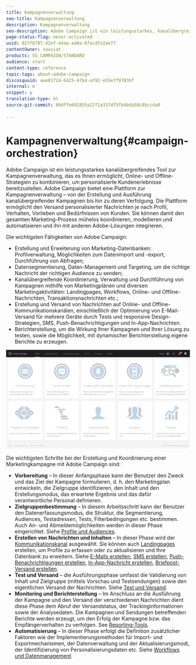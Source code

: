 ```yaml
---
title: Kampagnenverwaltung
seo-title: Kampagnenverwaltung
description: Kampagnenverwaltung
seo-description: Adobe Campaign ist ein leistungsstarkes, kanalübergreifendes Tool zur Kampagnenverwaltung, das es Ihnen ermöglicht, Online- und Offline-Strategien zu kombinieren, um personalisierte Kundenerlebnisse bereitzustellen.
page-status-flag: never-activated
uuid: 027f6787-d2ef-44ae-a40a-8facdfe2ae77
contentOwner: sauviat
products: SG_CAMPAIGN/STANDARD
audience: start
content-type: reference
topic-tags: about-adobe-campaign
discoiquuid: aee81724-b425-47b4-af92-e55eff97836f
internal: n
snippet: y
translation-type: ht
source-git-commit: 80dffe691855a22f1a337df5fb4bda58c8bcc4a0

---
```



# Kampagnenverwaltung{#campaign-orchestration}

Adobe Campaign ist ein leistungsstarkes kanalübergreifendes Tool zur Kampagnenverwaltung, das es Ihnen ermöglicht, Online- und Offline-Strategien zu kombinieren, um personalisierte Kundenerlebnisse bereitzustellen. Adobe Campaign bietet eine Plattform zur Kampagnenverwaltung – von der Erstellung und Ausführung kanalübergreifender Kampagnen bis hin zu deren Verfolgung. Die Plattform ermöglicht den Versand personalisierter Nachrichten je nach Profil, Verhalten, Vorlieben und Bedürfnissen von Kunden. Sie können damit den gesamten Marketing-Prozess mühelos koordinieren, modellieren und automatisieren und ihn mit anderen Adobe-Lösungen integrieren.

Die wichtigsten Fähigkeiten von Adobe Campaign:

* Erstellung und Erweiterung von Marketing-Datenbanken: Profilverwaltung, Möglichkeiten zum Datenimport und -export, Durchführung von Abfragen;
* Datensegmentierung, Daten-Management und Targeting, um die richtige Nachricht der richtigen Audience zu senden;
* Kanalübergreifende Koordinierung, Verwaltung und Durchführung von Kampagnen mithilfe von Marketingplänen und diversen Marketingaktivitäten: Landingpages, Workflows, Online- und Offline-Nachrichten, Transaktionsnachrichten etc.;
* Erstellung und Versand von Nachrichten auf Online- und Offline-Kommunikationskanälen, einschließlich der Optimierung von E-Mail-Versand für mehrere Geräte durch Tests und responsive Design-Strategien, SMS, Push-Benachrichtigungen und In-App-Nachrichten.
* Berichterstellung, um die Wirkung Ihrer Kampagnen und Ihrer Lösung zu testen, sowie die Möglichkeit, mit dynamischer Berichterstellung eigene Berichte zu erzeugen.

![](assets/overview_home_page.png)

Die wichtigsten Schritte bei der Erstellung und Koordinierung einer Marketingkampagne mit Adobe Campaign sind:

* **Vorbereitung** – In dieser Anfangsphase kann der Benutzer den Zweck und das Ziel der Kampagne formulieren, d. h. den Marketingplan entwickeln, die Zielgruppe identifizieren, den Inhalt und den Erstellungsmodus, das erwartete Ergebnis und das dafür verantwortliche Personal definieren.
* **Zielgruppenbestimmung** – In diesem Arbeitsschritt kann der Benutzer den Datenerfassungsmodus, die Struktur, die Segmentierung, Audiences, Testadressen, Tests, Filterbedingungen etc. bestimmen. Auch An- und Abmeldemöglichkeiten werden in dieser Phase eingerichtet. Siehe [Profile und Audiences](../../audiences/using/about-profiles.md).
* **Erstellen von Nachrichten und Inhalten** – In dieser Phase wird der [Kommunikationskanal](../../channels/using/discovering-communication-channels.md) ausgewählt. Sie können auch [Landingpages](../../channels/using/about-landing-page-content-design.md) erstellen, um Profile zu erfassen oder zu aktualisieren und Ihre Datenbank zu erweitern. Siehe [E-Mails erstellen](../../channels/using/creating-an-email.md), [SMS erstellen](../../channels/using/creating-an-sms-message.md), [Push-Benachrichtigungen erstellen](../../channels/using/preparing-and-sending-a-push-notification.md), [In-App-Nachricht erstellen](../../channels/using/about-in-app-messaging.md), [Briefpost-Versand erstellen](../../channels/using/creating-the-direct-mail.md).
* **Test und Versand** – die Ausführungsphase umfasst die Validierung von Inhalt und Zielgruppe (mittels Vorschau und Testsendungen) sowie den eigentlichen Versand der Nachrichten. Siehe [Test und Versand](../../sending/using/about-sending-messages-with-campaign.md).
* **Monitoring und Berichterstellung** – Im Anschluss an die Ausführung der Kampagne und den Versand der verschiedenen Nachrichten dient diese Phase dem Abruf der Versandstatus, der Trackinginformationen sowie der Analysedaten. Die Kampagnen und Sendungen betreffenden Berichte werden erzeugt, um den Erfolg der Kampagne bzw. das Empfängerverhalten zu verfolgen. See [Reporting-Tools](../../reporting/using/about-dynamic-reports.md).
* **Automatisierung** – In dieser Phase erfolgt die Definition zusätzlicher Faktoren wie der Implementierungsmethoden für Import- und Exportmechanismen, der Datenverwaltung und der Aktualisierungsmodi, der Identifizierung von Personalisierungsdaten etc. Siehe [Workflows und Datenmanagement](../../automating/using/workflow-data-and-processes.md).

